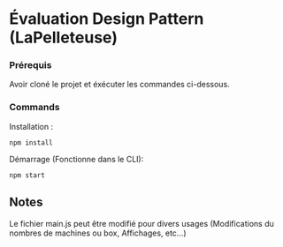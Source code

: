 # Évaluation Design Pattern (LaPelleteuse)

### Prérequis
Avoir cloné le projet et éxécuter les commandes ci-dessous.

### Commands

Installation :
```shell
npm install
```

Démarrage (Fonctionne dans le CLI):
```shell
npm start
```

## Notes
Le fichier main.js peut être modifié pour divers usages (Modifications du nombres de machines ou box, Affichages, etc...)
